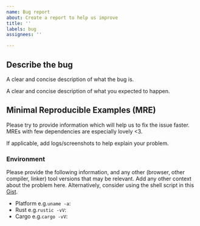 ```yaml
---
name: Bug report
about: Create a report to help us improve
title: ''
labels: bug
assignees: ''

---
```


## Describe the bug

A clear and concise description of what the bug is.

A clear and concise description of what you expected to happen.

## Minimal Reproducible Examples (MRE)

Please try to provide information which will help us to fix the issue faster.
MREs with few dependencies are especially lovely <3.

If applicable, add logs/screenshots to help explain your problem.

### Environment

Please provide the following information, and any other (browser, other
compiler, linker) tool versions that may be relevant. Add any other context
about the problem here. Alternatively, consider using the shell script in
this [Gist](https://gist.github.com/johnstonskj/835180a0f1ecc6e429b88be58903466e).

- Platform e.g.`uname -a`:
- Rust e.g.`rustic -vV`:
- Cargo e.g.`cargo -vV`:
